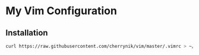 # My Vim Configuration

## Installation
```sh
curl https://raw.githubusercontent.com/cherrynik/vim/master/.vimrc > ~/.vimrc
```
